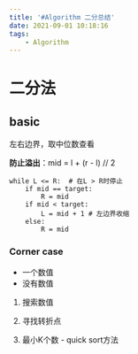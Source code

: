 ```yaml
---
title: '#Algorithm 二分总结'
date: 2021-09-01 10:18:16
tags:
    - Algorithm
---
```

# 二分法

basic
---
左右边界，取中位数查看

**防止溢出**：mid = l + (r - l) // 2

```
while L <= R:  # 在L > R时停止
    if mid == target:
        R = mid
    if mid < target:
        L = mid + 1 # 左边界收缩
    else:
        R = mid

```

### Corner case
- 一个数值
- 没有数值


1. 搜索数值

2. 寻找转折点

3. 最小K个数 - quick sort方法


